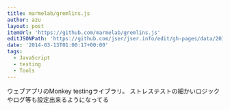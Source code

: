 ```yaml
---
title: marmelab/gremlins.js
author: azu
layout: post
itemUrl: 'https://github.com/marmelab/gremlins.js'
editJSONPath: 'https://github.com/jser/jser.info/edit/gh-pages/data/2014/03/index.json'
date: '2014-03-13T01:00:17+00:00'
tags:
  - JavaScript
  - testing
  - Tools
---
```

ウェブアプリのMonkey testingライブラリ。
ストレステストの細かいロジックやログ等も設定出来るようになってる
